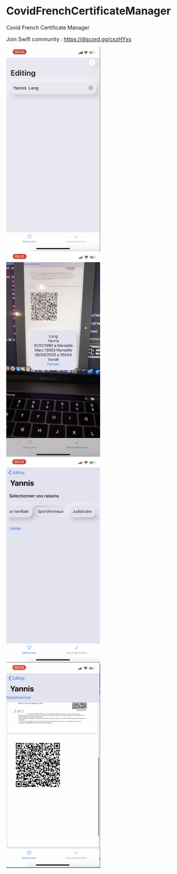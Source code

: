 # CovidFrenchCertificateManager
Covid French Certificate Manager

Join Swift community : https://discord.gg/cxzHYxs

<img src="Screen/main1.png" width="50%" height="50%">
<img src="Screen/scan.png" width="50%" height="50%">
<img src="Screen/gen.png" width="50%" height="50%">
<img src="Screen/gen2.png" width="50%" height="50%">
